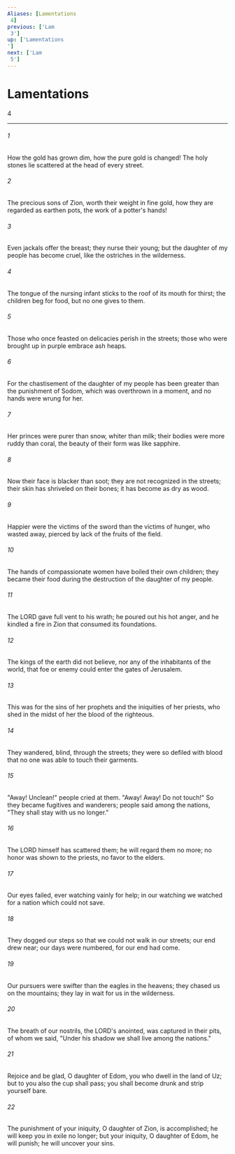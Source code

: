 ```yaml
---
Aliases: [Lamentations 4]
previous: ['Lam 3']
up: ['Lamentations']
next: ['Lam 5']
---
```

# Lamentations 4

***
 

###### 1 
How the gold has grown dim,  how the pure gold is changed!  The holy stones lie scattered  at the head of every street.  

###### 2 
The precious sons of Zion,  worth their weight in fine gold,  how they are regarded as earthen pots,  the work of a potter's hands!  

###### 3 
Even jackals offer the breast;  they nurse their young;  but the daughter of my people has become cruel,  like the ostriches in the wilderness.  

###### 4 
The tongue of the nursing infant sticks  to the roof of its mouth for thirst;  the children beg for food,  but no one gives to them.  

###### 5 
Those who once feasted on delicacies  perish in the streets;  those who were brought up in purple  embrace ash heaps.  

###### 6 
For the chastisement of the daughter of my people has been greater  than the punishment of Sodom,  which was overthrown in a moment,  and no hands were wrung for her.  

###### 7 
Her princes were purer than snow,  whiter than milk;  their bodies were more ruddy than coral,  the beauty of their form was like sapphire.  

###### 8 
Now their face is blacker than soot;  they are not recognized in the streets;  their skin has shriveled on their bones;  it has become as dry as wood.  

###### 9 
Happier were the victims of the sword  than the victims of hunger,  who wasted away, pierced  by lack of the fruits of the field.  

###### 10 
The hands of compassionate women  have boiled their own children;  they became their food  during the destruction of the daughter of my people.  

###### 11 
The LORD gave full vent to his wrath;  he poured out his hot anger,  and he kindled a fire in Zion  that consumed its foundations.  

###### 12 
The kings of the earth did not believe,  nor any of the inhabitants of the world,  that foe or enemy could enter  the gates of Jerusalem.  

###### 13 
This was for the sins of her prophets  and the iniquities of her priests,  who shed in the midst of her  the blood of the righteous.  

###### 14 
They wandered, blind, through the streets;  they were so defiled with blood  that no one was able to touch  their garments.  

###### 15 
"Away! Unclean!" people cried at them.  "Away! Away! Do not touch!"  So they became fugitives and wanderers;  people said among the nations,  "They shall stay with us no longer."  

###### 16 
The LORD himself has scattered them;  he will regard them no more;  no honor was shown to the priests,  no favor to the elders.  

###### 17 
Our eyes failed, ever watching  vainly for help;  in our watching we watched  for a nation which could not save.  

###### 18 
They dogged our steps  so that we could not walk in our streets;  our end drew near; our days were numbered,  for our end had come.  

###### 19 
Our pursuers were swifter  than the eagles in the heavens;  they chased us on the mountains;  they lay in wait for us in the wilderness.  

###### 20 
The breath of our nostrils, the LORD's anointed,  was captured in their pits,  of whom we said, "Under his shadow  we shall live among the nations."  

###### 21 
Rejoice and be glad, O daughter of Edom,  you who dwell in the land of Uz;  but to you also the cup shall pass;  you shall become drunk and strip yourself bare.  

###### 22 
The punishment of your iniquity, O daughter of Zion, is accomplished;  he will keep you in exile no longer;  but your iniquity, O daughter of Edom, he will punish;  he will uncover your sins.
